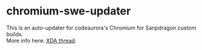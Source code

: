 # chromium-swe-updater
This is an auto-updater for codeaurora's Chromium for Sanpdragon custom builds. \
More info here: [XDA thread](https://forum.xda-developers.com/android/apps-games/app-code-aurora-s-chromium-swe-browser-t3603932/).
